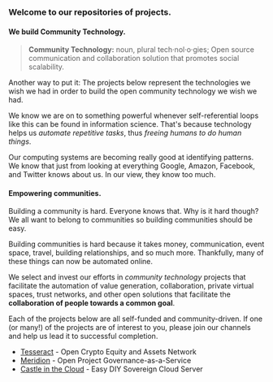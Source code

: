 ### Welcome to our repositories of projects.

#### We build **Community Technology.**

>**Community Technology:** noun, plural tech·nol·o·gies; Open source communication and collaboration solution that promotes social scalability.

Another way to put it: The projects below represent the technologies we wish we had in order to build the open community technology we wish we had.

We know we are on to something powerful whenever self-referential loops like this can be found in information science. That's because technology helps us *automate repetitive tasks*, thus *freeing humans to do human things*.

Our computing systems are becoming really good at identifying patterns. We know that just from looking at everything Google, Amazon, Facebook, and Twitter knows about us. In our view, they know too much.

#### Empowering communities.

Building a community is hard. Everyone knows that. Why is it hard though? We all want to belong to communities so building communities should be easy.

Building communities is hard because it takes money, communication, event space, travel, building relationships, and so much more. Thankfully, many of these things can now be automated online.

We select and invest our efforts in *community technology* projects that facilitate the automation of value generation, collaboration, private virtual spaces, trust networks, and other open solutions that facilitate the **collaboration of people towards a common goal**.

Each of the projects below are all self-funded and community-driven. If one (or many!) of the projects are of interest to you, please join our channels and help us lead it to successful completion.

* [Tesseract](Tesseract.md) - Open Crypto Equity and Assets Network
* [Meridion](Meridion.md) - Open Project Governance-as-a-Service
* [Castle in the Cloud](Castle-in-the-Cloud.md) - Easy DIY Sovereign Cloud Server
